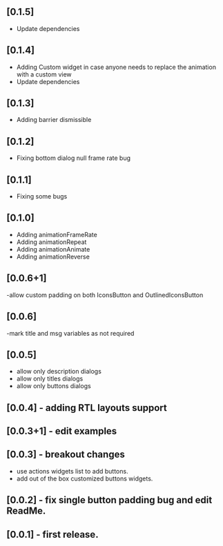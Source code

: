 ## [0.1.5]
- Update dependencies

## [0.1.4]
- Adding Custom widget in case anyone needs to replace the animation 
with a custom view 
- Update dependencies

## [0.1.3]
- Adding barrier dismissible

## [0.1.2]
- Fixing bottom dialog null frame rate bug


## [0.1.1]
- Fixing some bugs

## [0.1.0]
- Adding animationFrameRate
- Adding animationRepeat
- Adding animationAnimate
- Adding animationReverse



## [0.0.6+1]
-allow custom padding on both IconsButton and OutlinedIconsButton


## [0.0.6]
-mark title and msg variables as not required

## [0.0.5]
- allow only description dialogs
- allow only titles dialogs
- allow only buttons dialogs

## [0.0.4] - adding RTL layouts support

## [0.0.3+1] - edit examples

## [0.0.3] - breakout changes

- use actions widgets list to add buttons.
- add out of the box customized buttons widgets.


## [0.0.2] - fix single button padding bug and edit ReadMe.

## [0.0.1] - first release.
